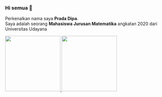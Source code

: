 ### Hi semua 👋

Perkenalkan nama saya **Prada Dipa**.  
Saya adalah seorang **Mahasiswa Jurusan Matematika** angkatan 2020 dari Universitas Udayana

<p align="left">
<a href="https://github.com/Pradadipa">
  <img height="180em" src="https://github-readme-stats-eight-theta.vercel.app/api?username=Pradadipa&show_icons=true&theme=algolia&include_all_commits=true&count_private=true"/>
  <img height="180em" src="https://github-readme-stats-eight-theta.vercel.app/api/top-langs/?username=Pradadipa&layout=compact&theme=algolia"/>
</a>
</p>
